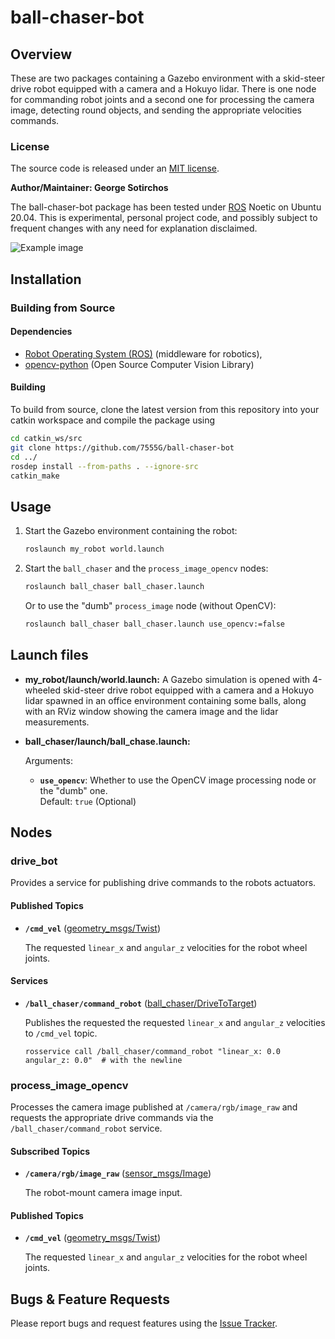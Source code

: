 # ball-chaser-bot

## Overview

These are two packages containing a Gazebo environment with a skid-steer drive robot equipped with a camera and a Hokuyo lidar. There is one node for commanding robot joints and a second one for processing the camera image, detecting round objects, and sending the appropriate velocities commands.

### License

The source code is released under an [MIT license](LICENSE).

**Author/Maintainer: George Sotirchos**

The ball-chaser-bot package has been tested under [ROS] Noetic on Ubuntu 20.04.
This is experimental, personal project code, and possibly subject to frequent changes with any need for explanation disclaimed.

![Example image](media/recording.gif)

## Installation

### Building from Source

#### Dependencies

- [Robot Operating System (ROS)](http://wiki.ros.org) (middleware for robotics),
- [opencv-python](https://github.com/opencv/opencv-python) (Open Source Computer Vision Library)

#### Building

To build from source, clone the latest version from this repository into your catkin workspace and compile the package using

``` bash
cd catkin_ws/src
git clone https://github.com/7555G/ball-chaser-bot
cd ../
rosdep install --from-paths . --ignore-src
catkin_make
```

## Usage

1. Start the Gazebo environment containing the robot:

    ``` bash
    roslaunch my_robot world.launch
    ```

2. Start the `ball_chaser` and the `process_image_opencv` nodes:

    ``` bash
    roslaunch ball_chaser ball_chaser.launch
    ```

    Or to use the "dumb" `process_image` node (without OpenCV):

    ``` bash
    roslaunch ball_chaser ball_chaser.launch use_opencv:=false
    ```

## Launch files

* **my_robot/launch/world.launch:** A Gazebo simulation is opened with 4-wheeled skid-steer drive robot equipped with a camera and a Hokuyo lidar spawned in an office environment containing some balls, along with an RViz window showing the camera image and the lidar measurements.

* **ball_chaser/launch/ball_chase.launch:**

     Arguments:

     - **`use_opencv`**: Whether to use the OpenCV image processing node or the "dumb" one.<br/>
        Default: `true` (Optional)

## Nodes

### drive_bot

Provides a service for publishing drive commands to the robots actuators.

#### Published Topics

* **`/cmd_vel`** ([geometry_msgs/Twist](http://docs.ros.org/en/noetic/api/geometry_msgs/html/msg/Twist.html))

    The requested `linear_x` and `angular_z` velocities for the robot wheel joints.

#### Services

* **`/ball_chaser/command_robot`** ([ball_chaser/DriveToTarget](ball_chaser/srv/DriveToTarget.srv))

    Publishes the requested the requested `linear_x` and `angular_z` velocities to `/cmd_vel` topic.

    ```
    rosservice call /ball_chaser/command_robot "linear_x: 0.0
    angular_z: 0.0"  # with the newline
    ```

### process_image_opencv

Processes the camera image published at `/camera/rgb/image_raw` and requests the appropriate drive commands via the `/ball_chaser/command_robot` service.

#### Subscribed Topics

* **`/camera/rgb/image_raw`** ([sensor_msgs/Image](http://docs.ros.org/en/noetic/api/sensor_msgs/html/msg/Image.html))

    The robot-mount camera image input.

#### Published Topics

* **`/cmd_vel`** ([geometry_msgs/Twist](http://docs.ros.org/en/noetic/api/geometry_msgs/html/msg/Twist.html))

    The requested `linear_x` and `angular_z` velocities for the robot wheel joints.

## Bugs & Feature Requests

Please report bugs and request features using the [Issue Tracker](https://github.com/7555G/ball-chaser-bot/issues).

[ROS]: http://www.ros.org
[Gazebo plugin]: http://gazebosim.org/tutorials?tut=ros_gzplugins#SkidSteeringDrive
[OpenCV]: https://docs.opencv.org/master/

